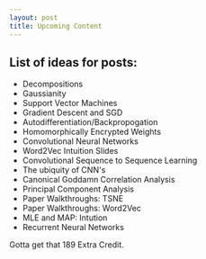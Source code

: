 ```yaml
---
layout: post
title: Upcoming Content
---
```


## List of ideas for posts:

- Decompositions
- Gaussianity
- Support Vector Machines
- Gradient Descent and SGD
- Autodifferentiation/Backpropogation
- Homomorphically Encrypted Weights
- Convolutional Neural Networks
- Word2Vec Intuition Slides
- Convolutional Sequence to Sequence Learning
- The ubiquity of CNN's
- Canonical Goddamn Correlation Analysis
- Principal Component Analysis
- Paper Walkthroughs: TSNE
- Paper Walkthroughs: Word2Vec
- MLE and MAP: Intution
- Recurrent Neural Networks

Gotta get that 189 Extra Credit.
